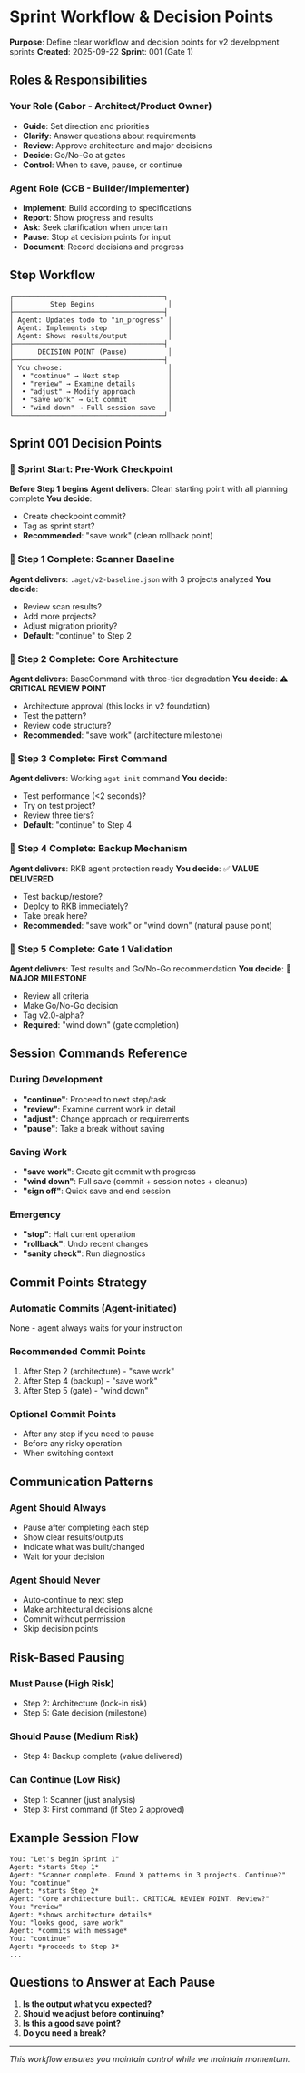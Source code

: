 # Sprint Workflow & Decision Points

**Purpose**: Define clear workflow and decision points for v2 development sprints
**Created**: 2025-09-22
**Sprint**: 001 (Gate 1)

## Roles & Responsibilities

### Your Role (Gabor - Architect/Product Owner)
- **Guide**: Set direction and priorities
- **Clarify**: Answer questions about requirements
- **Review**: Approve architecture and major decisions
- **Decide**: Go/No-Go at gates
- **Control**: When to save, pause, or continue

### Agent Role (CCB - Builder/Implementer)
- **Implement**: Build according to specifications
- **Report**: Show progress and results
- **Ask**: Seek clarification when uncertain
- **Pause**: Stop at decision points for input
- **Document**: Record decisions and progress

## Step Workflow

```
┌─────────────────────────────────────┐
│         Step Begins                  │
├─────────────────────────────────────┤
│ Agent: Updates todo to "in_progress" │
│ Agent: Implements step               │
│ Agent: Shows results/output          │
├─────────────────────────────────────┤
│      DECISION POINT (Pause)          │
├─────────────────────────────────────┤
│ You choose:                          │
│  • "continue" → Next step            │
│  • "review" → Examine details        │
│  • "adjust" → Modify approach        │
│  • "save work" → Git commit          │
│  • "wind down" → Full session save   │
└─────────────────────────────────────┘
```

## Sprint 001 Decision Points

### 🔷 Sprint Start: Pre-Work Checkpoint
**Before Step 1 begins**
**Agent delivers**: Clean starting point with all planning complete
**You decide**:
- Create checkpoint commit?
- Tag as sprint start?
- **Recommended**: "save work" (clean rollback point)

### 🔷 Step 1 Complete: Scanner Baseline
**Agent delivers**: `.aget/v2-baseline.json` with 3 projects analyzed
**You decide**:
- Review scan results?
- Add more projects?
- Adjust migration priority?
- **Default**: "continue" to Step 2

### 🔷 Step 2 Complete: Core Architecture
**Agent delivers**: BaseCommand with three-tier degradation
**You decide**: ⚠️ **CRITICAL REVIEW POINT**
- Architecture approval (this locks in v2 foundation)
- Test the pattern?
- Review code structure?
- **Recommended**: "save work" (architecture milestone)

### 🔷 Step 3 Complete: First Command
**Agent delivers**: Working `aget init` command
**You decide**:
- Test performance (<2 seconds)?
- Try on test project?
- Review three tiers?
- **Default**: "continue" to Step 4

### 🔷 Step 4 Complete: Backup Mechanism
**Agent delivers**: RKB agent protection ready
**You decide**: ✅ **VALUE DELIVERED**
- Test backup/restore?
- Deploy to RKB immediately?
- Take break here?
- **Recommended**: "save work" or "wind down" (natural pause point)

### 🔷 Step 5 Complete: Gate 1 Validation
**Agent delivers**: Test results and Go/No-Go recommendation
**You decide**: 🚀 **MAJOR MILESTONE**
- Review all criteria
- Make Go/No-Go decision
- Tag v2.0-alpha?
- **Required**: "wind down" (gate completion)

## Session Commands Reference

### During Development
- **"continue"**: Proceed to next step/task
- **"review"**: Examine current work in detail
- **"adjust"**: Change approach or requirements
- **"pause"**: Take a break without saving

### Saving Work
- **"save work"**: Create git commit with progress
- **"wind down"**: Full save (commit + session notes + cleanup)
- **"sign off"**: Quick save and end session

### Emergency
- **"stop"**: Halt current operation
- **"rollback"**: Undo recent changes
- **"sanity check"**: Run diagnostics

## Commit Points Strategy

### Automatic Commits (Agent-initiated)
None - agent always waits for your instruction

### Recommended Commit Points
1. After Step 2 (architecture) - "save work"
2. After Step 4 (backup) - "save work"
3. After Step 5 (gate) - "wind down"

### Optional Commit Points
- After any step if you need to pause
- Before any risky operation
- When switching context

## Communication Patterns

### Agent Should Always
- Pause after completing each step
- Show clear results/outputs
- Indicate what was built/changed
- Wait for your decision

### Agent Should Never
- Auto-continue to next step
- Make architectural decisions alone
- Commit without permission
- Skip decision points

## Risk-Based Pausing

### Must Pause (High Risk)
- Step 2: Architecture (lock-in risk)
- Step 5: Gate decision (milestone)

### Should Pause (Medium Risk)
- Step 4: Backup complete (value delivered)

### Can Continue (Low Risk)
- Step 1: Scanner (just analysis)
- Step 3: First command (if Step 2 approved)

## Example Session Flow

```
You: "Let's begin Sprint 1"
Agent: *starts Step 1*
Agent: "Scanner complete. Found X patterns in 3 projects. Continue?"
You: "continue"
Agent: *starts Step 2*
Agent: "Core architecture built. CRITICAL REVIEW POINT. Review?"
You: "review"
Agent: *shows architecture details*
You: "looks good, save work"
Agent: *commits with message*
You: "continue"
Agent: *proceeds to Step 3*
...
```

## Questions to Answer at Each Pause

1. **Is the output what you expected?**
2. **Should we adjust before continuing?**
3. **Is this a good save point?**
4. **Do you need a break?**

---

*This workflow ensures you maintain control while we maintain momentum.*
